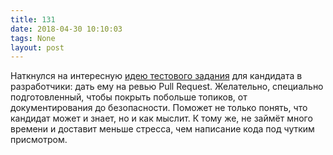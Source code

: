 ```yaml
---
title: 131
date: 2018-04-30 10:10:03
tags: None
layout: post
---
```


Наткнулся на интересную [идею тестового задания](https://hugogiraudel.com/2017/02/27/trading-whiteboards-for-code-reviews/) для кандидата в разработчики: дать ему на ревью Pull Request. Желательно, специально подготовленный, чтобы покрыть побольше топиков, от документирования до безопасности. Поможет не только понять, что кандидат может и знает, но и как мыслит. К тому же, не займёт много времени и доставит меньше стресса, чем написание кода под чутким присмотром.
